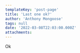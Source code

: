 ```yaml
---
templateKey: 'post-page'
title: 'Last one ok?'
author: 'Anthony Mongoose'
tags: null
date: '2022-03-08T22:03:00.000Z'
attachments:
---
```

<html><head></head><body><div dir="ltr">Ok</div>
</body></html>